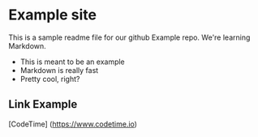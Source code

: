# Example site

This is a sample readme file for our github Example repo. We're learning Markdown.

* This is meant to be an example
* Markdown is really fast
* Pretty cool, right?

## Link Example
[CodeTime] (https://www.codetime.io)